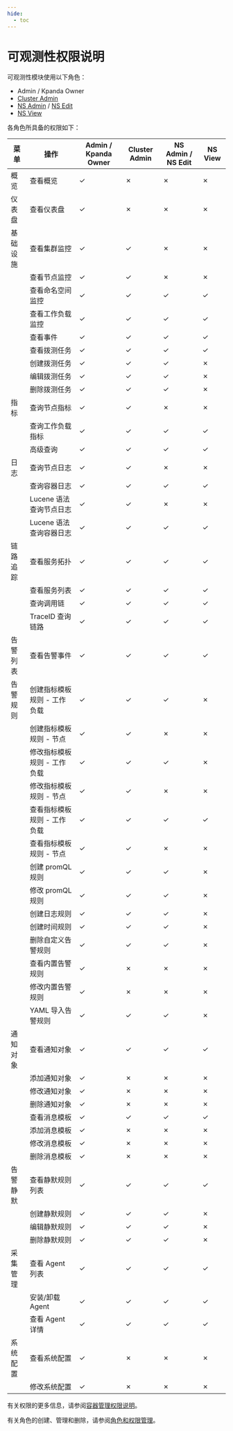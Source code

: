 ```yaml
---
hide:
  - toc
---
```


# 可观测性权限说明

可观测性模块使用以下角色：

- Admin / Kpanda Owner
- [Cluster Admin](../../kpanda/user-guide/permissions/permission-brief.md#cluster-admin)
- [NS Admin](../../kpanda/user-guide/permissions/permission-brief.md#ns-admin) / [NS Edit](../../kpanda/user-guide/permissions/permission-brief.md#ns-edit)
- [NS View](../../kpanda/user-guide/permissions/permission-brief.md#ns-view)

各角色所具备的权限如下：

<!--
有权限使用`&check;`，无权限使用`&cross;`
-->

| 菜单     | 操作                        | Admin / Kpanda Owner | Cluster Admin | NS Admin / NS Edit | NS View |
| -------- | --------------------------- | -------------------- | ------------- | ------------------ | ------- |
| 概览     | 查看概览                    | &check;              | &cross;       | &cross;            | &cross; |
| 仪表盘   | 查看仪表盘                  | &check;              | &cross;       | &cross;            | &cross; |
| 基础设施 | 查看集群监控                | &check;              | &check;       | &cross;            | &cross; |
|          | 查看节点监控                | &check;              | &check;       | &cross;            | &cross; |
|          | 查看命名空间监控          | &check;              | &check;       | &check;           | &check;  |
|          | 查看工作负载监控           | &check;              | &check;       | &check;            | &check; |
|          | 查看事件              | &check;              | &check;       | &check;            | &check; |
|          | 查看拨测任务            | &check;              | &check;       | &check;            | &check; |
|          | 创建拨测任务            | &check;              | &check;       | &check;            | &cross;  |
|          | 编辑拨测任务            | &check;              | &check;       | &check;            | &cross;  |
|          | 删除拨测任务            | &check;              | &check;       | &check;            | &cross; |
| 指标     | 查询节点指标         | &check;              | &check;       | &cross;            | &cross; |
|          | 查询工作负载指标     | &check;              | &check;       | &check;            | &check; |
|          | 高级查询            | &check;              | &check;       | &check;            | &check; |
| 日志     | 查询节点日志                | &check;              | &check;       | &cross;            | &cross; |
|          | 查询容器日志                | &check;              | &check;       | &check;            | &check; |
|          | Lucene 语法查询节点日志     | &check;              | &check;       | &cross;            | &cross; |
|          | Lucene 语法查询容器日志     | &check;              | &check;       | &check;            | &check; |
| 链路追踪 | 查看服务拓扑                   | &check;              | &check;       | &check;            | &check; |
|        | 查看服务列表                   | &check;              | &check;       | &check;            | &check; |
|        | 查询调用链                | &check;              | &check;       | &check;            | &check; |
|        | TraceID 查询链路          | &check;              | &check;       | &check;            | &check; |
| 告警列表 | 查看告警事件                | &check;              | &check;       | &check;            | &check; |
| 告警规则 | 创建指标模板规则 - 工作负载 | &check;              | &check;       | &check;            | &cross; |
|          | 创建指标模板规则 - 节点     | &check;              | &check;       | &cross;            | &cross; |
|          | 修改指标模板规则 - 工作负载 | &check;              | &check;       | &check;            | &cross; |
|          | 修改指标模板规则 - 节点     | &check;              | &check;       | &cross;            | &cross; |
|          | 查看指标模板规则 - 工作负载 | &check;              | &check;       | &check;            | &check; |
|          | 查看指标模板规则 - 节点     | &check;              | &check;       | &cross;            | &cross; |
|          | 创建 promQL 规则            | &check;              | &check;       | &check;            | &cross; |
|          | 修改 promQL 规则            | &check;              | &check;       | &check;            | &cross; |
|          | 创建日志规则            | &check;              | &check;       | &check;            | &cross; |
|          | 创建时间规则            | &check;              | &check;       | &check;            | &cross; |
|          | 删除自定义告警规则          | &check;              | &check;       | &check;            | &cross; |
|          | 查看内置告警规则            | &check;              | &cross;       | &cross;            | &cross; |
|          | 修改内置告警规则            | &check;              | &cross;       | &cross;            | &cross; |
|          | YAML 导入告警规则            | &check;              | &check;       | &check;            | &cross; |
| 通知对象 | 查看通知对象                | &check;              | &check;       | &check;            | &check; |
|          | 添加通知对象                | &check;              | &cross;       | &cross;            | &cross; |
|          | 修改通知对象                | &check;              | &cross;       | &cross;            | &cross; |
|          | 删除通知对象                | &check;              | &cross;       | &cross;            | &cross; |
|          | 查看消息模板                | &check;              | &check;       | &check;            | &check; |
|          | 添加消息模板                | &check;              | &cross;       | &cross;            | &cross; |
|          | 修改消息模板                | &check;              | &cross;       | &cross;            | &cross; |
|          | 删除消息模板                | &check;              | &cross;       | &cross;            | &cross; |
| 告警静默  | 查看静默规则列表              | &check;              | &check;      | &check;          | &check; |
|          | 创建静默规则              | &check;              | &check;      | &check;           | &cross; |
|          | 编辑静默规则              | &check;              | &check;      | &check;           | &cross; |
|          | 删除静默规则              | &check;              | &check;      | &check;           | &cross; |
| 采集管理 | 查看 Agent 列表             | &check;              | &check;       | &check;            | &check; |
|          | 安装/卸载 Agent             | &check;              | &check;       | &check;            | &check; |
|          | 查看 Agent 详情             | &check;              | &check;       | &check;            | &check; |
| 系统配置 | 查看系统配置                | &check;              | &cross;       | &cross;            | &cross; |
|         | 修改系统配置                | &check;              | &cross;       | &cross;            | &cross; |

有关权限的更多信息，请参阅[容器管理权限说明](../../kpanda/user-guide/permissions/permission-brief.md)。

有关角色的创建、管理和删除，请参阅[角色和权限管理](../../ghippo/user-guide/access-control/role.md)。
